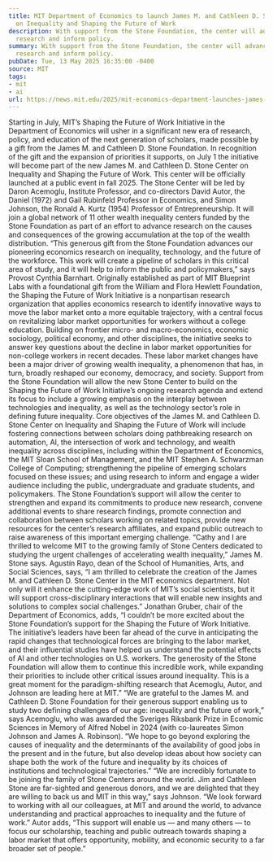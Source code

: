 ```yaml
---
title: MIT Department of Economics to launch James M. and Cathleen D. Stone Center
  on Inequality and Shaping the Future of Work
description: With support from the Stone Foundation, the center will advance cutting-edge
  research and inform policy.
summary: With support from the Stone Foundation, the center will advance cutting-edge
  research and inform policy.
pubDate: Tue, 13 May 2025 16:35:00 -0400
source: MIT
tags:
- mit
- ai
url: https://news.mit.edu/2025/mit-economics-department-launches-james-cathleen-stone-center-inequality-shaping-future-work-0513
---
```


Starting in July, MIT’s Shaping the Future of Work Initiative in the Department of Economics will usher in a significant new era of research, policy, and education of the next generation of scholars, made possible by a gift from the James M. and Cathleen D. Stone Foundation. In recognition of the gift and the expansion of priorities it supports, on July 1 the initiative will become part of the new James M. and Cathleen D. Stone Center on Inequality and Shaping the Future of Work. This center will be officially launched at a public event in fall 2025.
The Stone Center will be led by Daron Acemoglu, Institute Professor, and co-directors David Autor, the Daniel (1972) and Gail Rubinfeld Professor in Economics, and Simon Johnson, the Ronald A. Kurtz (1954) Professor of Entrepreneurship. It will join a global network of 11 other wealth inequality centers funded by the Stone Foundation as part of an effort to advance research on the causes and consequences of the growing accumulation at the top of the wealth distribution.
“This generous gift from the Stone Foundation advances our pioneering economics research on inequality, technology, and the future of the workforce. This work will create a pipeline of scholars in this critical area of study, and it will help to inform the public and policymakers,” says Provost Cynthia Barnhart.
Originally established as part of MIT Blueprint Labs with a foundational gift from the William and Flora Hewlett Foundation, the Shaping the Future of Work Initiative is a nonpartisan research organization that applies economics research to identify innovative ways to move the labor market onto a more equitable trajectory, with a central focus on revitalizing labor market opportunities for workers without a college education. Building on frontier micro- and macro-economics, economic sociology, political economy, and other disciplines, the initiative seeks to answer key questions about the decline in labor market opportunities for non-college workers in recent decades. These labor market changes have been a major driver of growing wealth inequality, a phenomenon that has, in turn, broadly reshaped our economy, democracy, and society.
Support from the Stone Foundation will allow the new Stone Center to build on the Shaping the Future of Work Initiative’s ongoing research agenda and extend its focus to include a growing emphasis on the interplay between technologies and inequality, as well as the technology sector’s role in defining future inequality.
Core objectives of the James M. and Cathleen D. Stone Center on Inequality and Shaping the Future of Work will include fostering connections between scholars doing pathbreaking research on automation, AI, the intersection of work and technology, and wealth inequality across disciplines, including within the Department of Economics, the MIT Sloan School of Management, and the MIT Stephen A. Schwarzman College of Computing; strengthening the pipeline of emerging scholars focused on these issues; and using research to inform and engage a wider audience including the public, undergraduate and graduate students, and policymakers.
The Stone Foundation’s support will allow the center to strengthen and expand its commitments to produce new research, convene additional events to share research findings, promote connection and collaboration between scholars working on related topics, provide new resources for the center’s research affiliates, and expand public outreach to raise awareness of this important emerging challenge. “Cathy and I are thrilled to welcome MIT to the growing family of Stone Centers dedicated to studying the urgent challenges of accelerating wealth inequality,” James M. Stone says.
Agustín Rayo, dean of the School of Humanities, Arts, and Social Sciences, says, “I am thrilled to celebrate the creation of the James M. and Cathleen D. Stone Center in the MIT economics department. Not only will it enhance the cutting-edge work of MIT’s social scientists, but it will support cross-disciplinary interactions that will enable new insights and solutions to complex social challenges.”
Jonathan Gruber, chair of the Department of Economics, adds, “I couldn’t be more excited about the Stone Foundation’s support for the Shaping the Future of Work Initiative. The initiative’s leaders have been far ahead of the curve in anticipating the rapid changes that technological forces are bringing to the labor market, and their influential studies have helped us understand the potential effects of AI and other technologies on U.S. workers. The generosity of the Stone Foundation will allow them to continue this incredible work, while expanding their priorities to include other critical issues around inequality. This is a great moment for the paradigm-shifting research that Acemoglu, Autor, and Johnson are leading here at MIT.”
“We are grateful to the James M. and Cathleen D. Stone Foundation for their generous support enabling us to study two defining challenges of our age: inequality and the future of work,” says Acemoglu, who was awarded the Sveriges Riksbank Prize in Economic Sciences in Memory of Alfred Nobel in 2024 (with co-laureates Simon Johnson and James A. Robinson). “We hope to go beyond exploring the causes of inequality and the determinants of the availability of good jobs in the present and in the future, but also develop ideas about how society can shape both the work of the future and inequality by its choices of institutions and technological trajectories.”
“We are incredibly fortunate to be joining the family of Stone Centers around the world. Jim and Cathleen Stone are far-sighted and generous donors, and we are delighted that they are willing to back us and MIT in this way,” says Johnson. “We look forward to working with all our colleagues, at MIT and around the world, to advance understanding and practical approaches to inequality and the future of work.”
Autor adds, “This support will enable us — and many others — to focus our scholarship, teaching and public outreach towards shaping a labor market that offers opportunity, mobility, and economic security to a far broader set of people.”